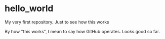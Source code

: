 # hello_world
My very first repository. Just to see how this works

By how "this works", I mean to say how GitHub operates.
Looks good so far.
